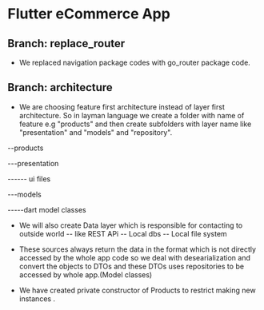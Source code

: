 # Flutter eCommerce App

## Branch: replace_router
- We replaced navigation package codes with go_router package code.

## Branch: architecture
- We are choosing feature first architecture instead of layer first architecture. So in layman language we create a folder with name of feature e.g "products" and then create subfolders with layer name like "presentation" and "models" and "repository".

--products

---presentation

------ ui files

---models

-----dart model classes

- We will also create Data layer which is responsible for contacting to outside world
-- like REST APi
-- Local dbs
-- Local file system

- These sources always return the data in the format which is not directly accessed by the whole app code so we deal with desearialization and convert the objects to DTOs and these DTOs uses repositories to be accessed by whole app.(Model classes)

- We have created private constructor of Products to restrict making new instances .

